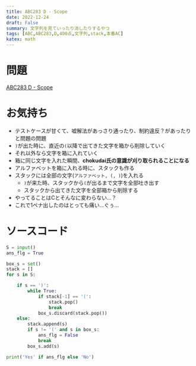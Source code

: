 ```yaml
---
title: ABC283 D - Scope
date: 2022-12-24
draft: False
summary: 文字列を見ていったり消したりするやつ
tags: [ABC,ABC283,D,400点,文字列,stack,本番AC]
katex: math
---
```

# 問題
[ABC283 D - Scope](https://atcoder.jp/contests/abc283/tasks/abc283_d)

# お気持ち
* テストケースが甘くて、嘘解法があっさり通ったり、制約違反？があったりと問題の問題
* `)`が出た時に、直近の`(`以降で出てきた文字を箱から削除していく
* それ以外なら文字を箱に入れていく
* 箱に同じ文字を入れた瞬間、**chokudai氏の意識が刈り取られることになる**
* アルファベットを箱に入れる時に、スタックも作る
* スタックには全部の文字(`アルファベット, (, )`)を入れる
    * `)`が来た時、スタックから`(`が出るまで文字を全部吐き出す
    * スタックから出てきた文字を全部箱から削除する
* やってることはCとそんなに変わらない…？
* これで1ペナ出したのはとっても痛い…ぐぅ…

# ソースコード
```python:D.py
S = input()
ans_flg = True

box_s = set()
stack = []
for s in S:

    if s == ')':
        while True:
            if stack[-1] == '(':
                stack.pop()
                break
            box_s.discard(stack.pop())
    else:
        stack.append(s)
        if s != '(' and s in box_s:
            ans_flg = False
            break
        box_s.add(s)

print('Yes' if ans_flg else 'No')
```
